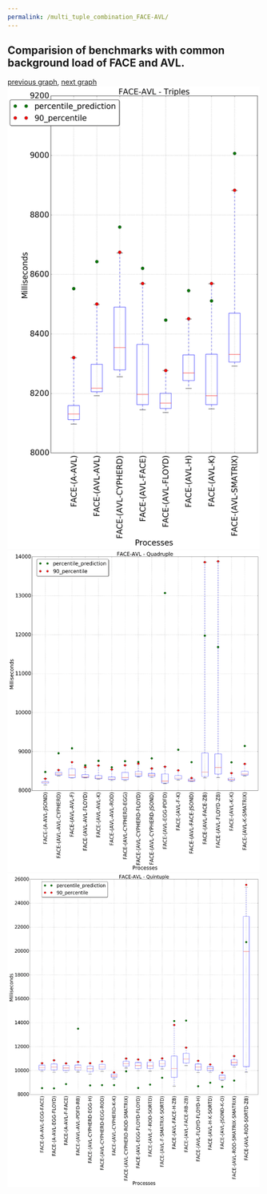 ```yaml
---
permalink: /multi_tuple_combination_FACE-AVL/
---
```



 ## Comparision of benchmarks with common background load of FACE and AVL.

[previous graph](../multi_tuple_combination_F-ZB/), [next graph](../multi_tuple_combination_FACE-A/)
![graph figure](./images/triple/FACE/FACE-AVL_box.png)![graph figure](./images/quadruple/FACE/FACE-AVL_box.png)![graph figure](./images/quintuple/FACE/FACE-AVL_box.png)